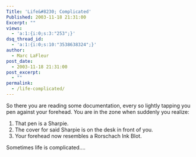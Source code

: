```yaml
---
Title: 'Life&#8230; Complicated'
Published: 2003-11-18 21:31:00
Excerpt: ""
views:
  - 'a:1:{i:0;s:3:"253";}'
dsq_thread_id:
  - 'a:1:{i:0;s:10:"3538638324";}'
author:
  - Marc LaFleur
post_date:
  - 2003-11-18 21:31:00
post_excerpt:
  - ""
permalink:
  - /life-complicated/
---
```

<p>So there you are reading some documentation, every so lightly tapping you pen against your forehead. You are in the zone when suddenly you realize:</p>
<ol>
<li>That pen is a Sharpie.</li>
<li>The cover for said Sharpie is on the desk in front of you.</li>
<li>Your forehead now resembles a Rorschach Ink Blot.</li></ol>
<p>Sometimes life is complicated....</p>